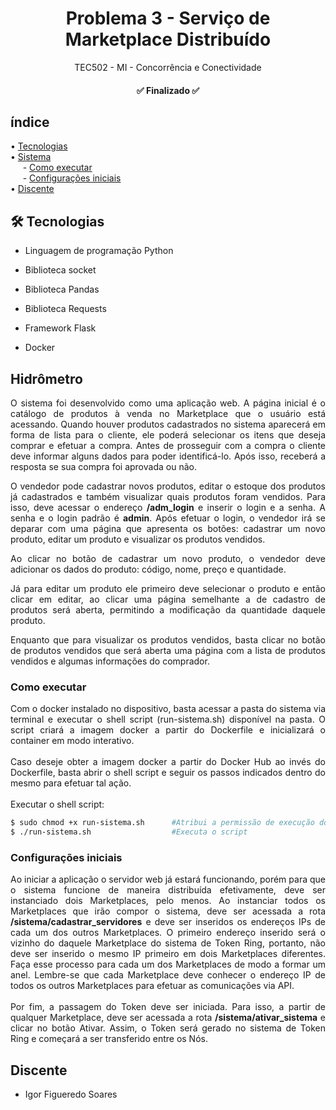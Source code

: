 <h1  align="center">Problema 3 - Serviço de Marketplace Distribuído </h1>

<p  align="center">
TEC502 - MI - Concorrência e Conectividade
</p>

<h4  id="status"  align="center"> ✅ Finalizado ✅ </h4>

## índice

<p  align="left">
• <a  href="#tec">Tecnologias</a> <br>
• <a  href="#sistema">Sistema</a> <br>
&nbsp;&nbsp;&nbsp;&nbsp;&nbsp;- <a  href="#exesistema"> Como executar</a> <br>
&nbsp;&nbsp;&nbsp;&nbsp;&nbsp;- <a  href="#configsistema"> Configurações iniciais</a> <br>
• <a  href="#discente">Discente</a> <br>
</p>

<h2  id="tec" >🛠 Tecnologias </h2>

- Linguagem de programação Python

- Biblioteca socket

- Biblioteca Pandas

- Biblioteca Requests

- Framework Flask

- Docker

<h2  id="sistema">Hidrômetro</h2>

<p  align="justify">
O sistema foi desenvolvido como uma aplicação web. A página inicial é o catálogo de produtos à venda no Marketplace que o usuário está acessando. Quando houver produtos cadastrados no sistema aparecerá em forma de lista para o cliente, ele poderá selecionar os itens que deseja comprar e efetuar a compra. Antes de prosseguir com a compra o cliente deve informar alguns dados para poder identificá-lo. Após isso, receberá a resposta se sua compra foi aprovada ou não.
</p>
<p  align="justify">
O vendedor pode cadastrar novos produtos, editar o estoque dos produtos já cadastrados e também visualizar quais produtos foram vendidos. Para isso, deve acessar o endereço <strong>/adm_login</strong> e inserir o login e a senha. A senha e o login padrão é <strong>admin</strong>. Após efetuar o login, o vendedor irá se deparar com uma página que apresenta os botões: cadastrar um novo produto, editar um produto e visualizar os produtos vendidos. 
</p>
<p  align="justify">  
Ao clicar no botão de cadastrar um novo produto, o vendedor deve adicionar os dados do produto: código, nome, preço e quantidade. 
</p>
<p  align="justify">
Já para editar um produto ele primeiro deve selecionar o produto e então clicar em editar, ao clicar uma página semelhante a de cadastro de produtos será aberta, permitindo a modificação da quantidade daquele produto.
</p>
<p  align="justify">
Enquanto que para visualizar os produtos vendidos, basta clicar no botão de produtos vendidos que será aberta uma página com a lista de produtos vendidos e algumas informações do comprador.
</p>

<h3  id="exesistema">Como executar</h3>

<p  align="justify">
Com o docker instalado no dispositivo, basta acessar a pasta do sistema via terminal e executar o shell script (run-sistema.sh) disponível na pasta. O script criará a imagem docker a partir do Dockerfile e inicializará o container em modo interativo.
<br>
<br>
Caso deseje obter a imagem docker a partir do Docker Hub ao invés do Dockerfile, basta abrir o shell script e seguir os passos indicados dentro do mesmo para efetuar tal ação. 
<br>
<br>
Executar o shell script:
</p>

```bash
$ sudo chmod +x run-sistema.sh      #Atribui a permissão de execução do script
$ ./run-sistema.sh                  #Executa o script
```
<h3 id="configsistema">Configurações iniciais</h3>
<p  align="justify">
Ao iniciar a aplicação o servidor web já estará funcionando, porém para que o sistema funcione de maneira distribuída efetivamente, deve ser instanciado dois Marketplaces, pelo menos. Ao instanciar todos os Marketplaces que irão compor o sistema, deve ser acessada a rota <strong>/sistema/cadastrar_servidores</strong> e deve ser inseridos os endereços IPs de cada um dos outros Marketplaces. O primeiro endereço inserido será o vizinho do daquele Marketplace do sistema de Token Ring, portanto, não deve ser inserido o mesmo IP primeiro em dois Marketplaces diferentes. Faça esse processo para cada um dos Marketplaces de modo a formar um anel. Lembre-se que cada Marketplace deve conhecer  o endereço IP de todos os outros Marketplaces para efetuar as comunicações via API.
<br>
<br>
Por fim, a passagem do Token deve ser iniciada. Para isso, a partir de qualquer Marketplace, deve ser acessada a rota <strong>/sistema/ativar_sistema</strong> e clicar no botão Ativar. Assim, o Token será gerado no sistema de Token Ring e começará a ser transferido entre os Nós.
</p>

<h2 id="discente">Discente</h2>

- Igor Figueredo Soares
